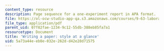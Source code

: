 ```yaml
---
content_type: resource
description: Page sequence for a one-experiment report in APA format.
file: https://ol-ocw-studio-app-qa.s3.amazonaws.com/courses/9-63-laboratory-in-visual-cognition-fall-2009/5a73a44eeb0e032e262dd42e28d71575_MIT9_63F09_assn01.pdf
file_type: application/pdf
parent_uid: 07f82fae-1234-9c12-55db-388eb85fa7a1
resourcetype: Document
title: 'Writing a paper: style at a glance'
uid: 5a73a44e-eb0e-032e-262d-d42e28d71575
---
```

